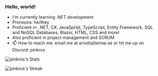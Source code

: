 ### Hello, world!
* I'm currently learning .NET development
* Pronouns: he/they
* Proficient in: .NET, C#, JavaSpript, TypeScript, Entity Framework, SQL and NoSQL Databases, Blazor, HTML, CSS and more!
* Also proficient in project management and SCRUM
*  📫 How to reach me: email me at arivd(a)leimar.se or hit me up on Discord: pinkros

  

![pinkros's Stats](https://github-readme-stats.vercel.app/api?username=pinkros&theme=vue-dark&show_icons=true&hide_border=true&count_private=true)

![pinkros's Streak](https://github-readme-streak-stats.herokuapp.com/?user=pinkros&theme=vue-dark&hide_border=true)




<!--
**pinkros/pinkros** is a ✨ _special_ ✨ repository because its `README.md` (this file) appears on your GitHub profile.

Here are some ideas to get you started:

- 🔭 I’m currently working on ...
- 🌱 I’m currently learning ...
- 👯 I’m looking to collaborate on ...
- 🤔 I’m looking for help with ...
- 💬 Ask me about ...
- 📫 How to reach me: ...
- 😄 Pronouns: ...
- ⚡ Fun fact: ...
-->
